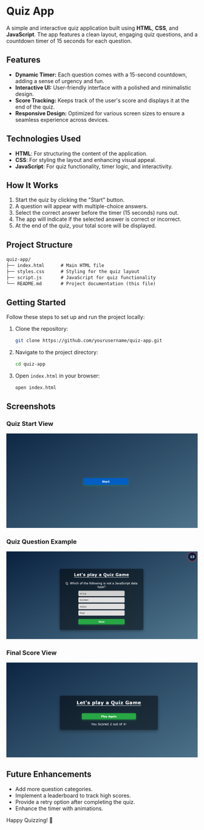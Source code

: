 # Quiz App

A simple and interactive quiz application built using **HTML**, **CSS**, and **JavaScript**. The app features a clean layout, engaging quiz questions, and a countdown timer of 15 seconds for each question.

## Features

- **Dynamic Timer:** Each question comes with a 15-second countdown, adding a sense of urgency and fun.
- **Interactive UI:** User-friendly interface with a polished and minimalistic design.
- **Score Tracking:** Keeps track of the user's score and displays it at the end of the quiz.
- **Responsive Design:** Optimized for various screen sizes to ensure a seamless experience across devices.

## Technologies Used

- **HTML**: For structuring the content of the application.
- **CSS**: For styling the layout and enhancing visual appeal.
- **JavaScript**: For quiz functionality, timer logic, and interactivity.

## How It Works

1. Start the quiz by clicking the "Start" button.
2. A question will appear with multiple-choice answers.
3. Select the correct answer before the timer (15 seconds) runs out.
4. The app will indicate if the selected answer is correct or incorrect.
5. At the end of the quiz, your total score will be displayed.

## Project Structure

```
quiz-app/
├── index.html      # Main HTML file
├── styles.css      # Styling for the quiz layout
├── script.js       # JavaScript for quiz functionality
└── README.md       # Project documentation (this file)
```

## Getting Started

Follow these steps to set up and run the project locally:

1. Clone the repository:

   ```bash
   git clone https://github.com/yourusername/quiz-app.git
   ```

2. Navigate to the project directory:

   ```bash
   cd quiz-app
   ```

3. Open `index.html` in your browser:

   ```bash
   open index.html
   ```

## Screenshots

### Quiz Start View
![Quiz Question](./screenshot/questionquiz.png)

### Quiz Question Example
![Timer Example](./screenshot/question.png)

### Final Score View
![Final Score](./screenshot/final.png)


## Future Enhancements

- Add more question categories.
- Implement a leaderboard to track high scores.
- Provide a retry option after completing the quiz.
- Enhance the timer with animations.



Happy Quizzing! 🎉
